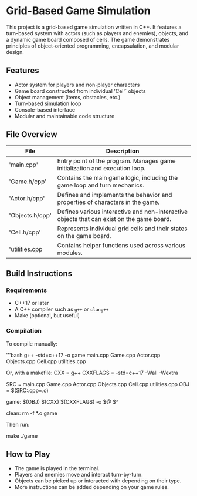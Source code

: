 # Grid-Based Game Simulation

This project is a grid-based game simulation written in C++. It features a turn-based system with actors (such as players and enemies), objects, and a dynamic game board composed of cells. The game demonstrates principles of object-oriented programming, encapsulation, and modular design.

## Features

- Actor system for players and non-player characters
- Game board constructed from individual 'Cel'` objects
- Object management (items, obstacles, etc.)
- Turn-based simulation loop
- Console-based interface
- Modular and maintainable code structure

## File Overview

| File | Description |
|------|-------------|
| 'main.cpp' | Entry point of the program. Manages game initialization and execution loop. |
| 'Game.h/cpp' | Contains the main game logic, including the game loop and turn mechanics. |
| 'Actor.h/cpp' | Defines and implements the behavior and properties of characters in the game. |
| 'Objects.h/cpp' | Defines various interactive and non-interactive objects that can exist on the game board. |
| 'Cell.h/cpp' | Represents individual grid cells and their states on the game board. |
| 'utilities.cpp | Contains helper functions used across various modules. |

## Build Instructions

### Requirements

- C++17 or later
- A C++ compiler such as `g++` or `clang++`
- Make (optional, but useful)

### Compilation

To compile manually:

'''bash
g++ -std=c++17 -o game main.cpp Game.cpp Actor.cpp Objects.cpp Cell.cpp utilities.cpp

Or, with a makefile:
CXX = g++
CXXFLAGS = -std=c++17 -Wall -Wextra

SRC = main.cpp Game.cpp Actor.cpp Objects.cpp Cell.cpp utilities.cpp
OBJ = $(SRC:.cpp=.o)

game: $(OBJ)
	$(CXX) $(CXXFLAGS) -o $@ $^

clean:
	rm -f *.o game

Then run: 

 make
./game

## How to Play

- The game is played in the terminal.
- Players and enemies move and interact turn-by-turn.
- Objects can be picked up or interacted with depending on their type.
- More instructions can be added depending on your game rules.
